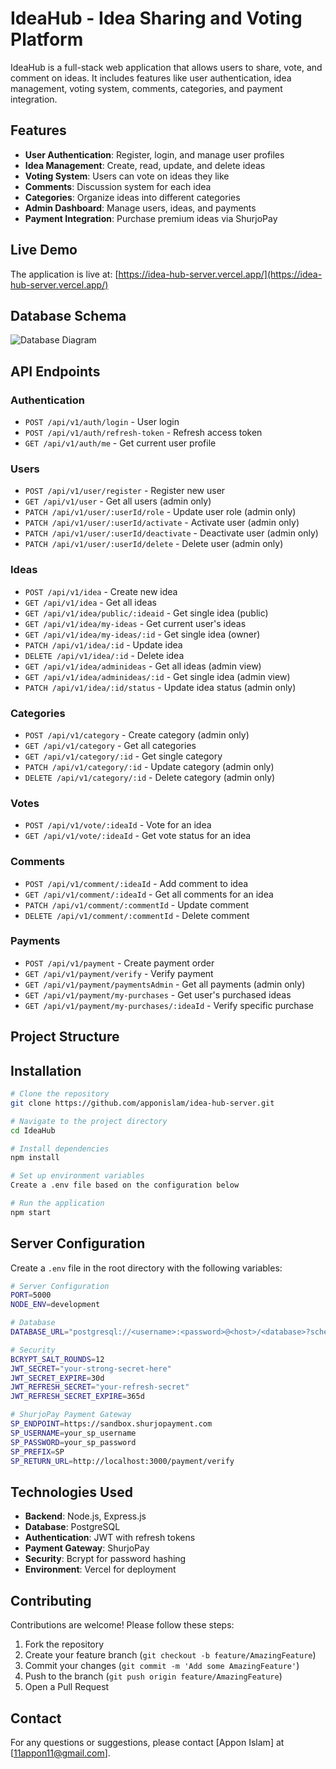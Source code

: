 # IdeaHub - Idea Sharing and Voting Platform

IdeaHub is a full-stack web application that allows users to share, vote, and comment on ideas. It includes features like user authentication, idea management, voting system, comments, categories, and payment integration.

## Features

-   **User Authentication**: Register, login, and manage user profiles
-   **Idea Management**: Create, read, update, and delete ideas
-   **Voting System**: Users can vote on ideas they like
-   **Comments**: Discussion system for each idea
-   **Categories**: Organize ideas into different categories
-   **Admin Dashboard**: Manage users, ideas, and payments
-   **Payment Integration**: Purchase premium ideas via ShurjoPay

## Live Demo

The application is live at: [https://idea-hub-server.vercel.app/](https://idea-hub-server.vercel.app/)

## Database Schema

![Database Diagram](https://i.ibb.co.com/j9PQq4T6/Blank-diagram.png)

## API Endpoints

### Authentication

-   `POST /api/v1/auth/login` - User login
-   `POST /api/v1/auth/refresh-token` - Refresh access token
-   `GET /api/v1/auth/me` - Get current user profile

### Users

-   `POST /api/v1/user/register` - Register new user
-   `GET /api/v1/user` - Get all users (admin only)
-   `PATCH /api/v1/user/:userId/role` - Update user role (admin only)
-   `PATCH /api/v1/user/:userId/activate` - Activate user (admin only)
-   `PATCH /api/v1/user/:userId/deactivate` - Deactivate user (admin only)
-   `PATCH /api/v1/user/:userId/delete` - Delete user (admin only)

### Ideas

-   `POST /api/v1/idea` - Create new idea
-   `GET /api/v1/idea` - Get all ideas
-   `GET /api/v1/idea/public/:ideaid` - Get single idea (public)
-   `GET /api/v1/idea/my-ideas` - Get current user's ideas
-   `GET /api/v1/idea/my-ideas/:id` - Get single idea (owner)
-   `PATCH /api/v1/idea/:id` - Update idea
-   `DELETE /api/v1/idea/:id` - Delete idea
-   `GET /api/v1/idea/adminideas` - Get all ideas (admin view)
-   `GET /api/v1/idea/adminideas/:id` - Get single idea (admin view)
-   `PATCH /api/v1/idea/:id/status` - Update idea status (admin only)

### Categories

-   `POST /api/v1/category` - Create category (admin only)
-   `GET /api/v1/category` - Get all categories
-   `GET /api/v1/category/:id` - Get single category
-   `PATCH /api/v1/category/:id` - Update category (admin only)
-   `DELETE /api/v1/category/:id` - Delete category (admin only)

### Votes

-   `POST /api/v1/vote/:ideaId` - Vote for an idea
-   `GET /api/v1/vote/:ideaId` - Get vote status for an idea

### Comments

-   `POST /api/v1/comment/:ideaId` - Add comment to idea
-   `GET /api/v1/comment/:ideaId` - Get all comments for an idea
-   `PATCH /api/v1/comment/:commentId` - Update comment
-   `DELETE /api/v1/comment/:commentId` - Delete comment

### Payments

-   `POST /api/v1/payment` - Create payment order
-   `GET /api/v1/payment/verify` - Verify payment
-   `GET /api/v1/payment/paymentsAdmin` - Get all payments (admin only)
-   `GET /api/v1/payment/my-purchases` - Get user's purchased ideas
-   `GET /api/v1/payment/my-purchases/:ideaId` - Verify specific purchase

## Project Structure

## Installation

```bash
# Clone the repository
git clone https://github.com/apponislam/idea-hub-server.git

# Navigate to the project directory
cd IdeaHub

# Install dependencies
npm install

# Set up environment variables
Create a .env file based on the configuration below

# Run the application
npm start
```

## Server Configuration

Create a `.env` file in the root directory with the following variables:

```bash
# Server Configuration
PORT=5000
NODE_ENV=development

# Database
DATABASE_URL="postgresql://<username>:<password>@<host>/<database>?schema=public"

# Security
BCRYPT_SALT_ROUNDS=12
JWT_SECRET="your-strong-secret-here"
JWT_SECRET_EXPIRE=30d
JWT_REFRESH_SECRET="your-refresh-secret"
JWT_REFRESH_SECRET_EXPIRE=365d

# ShurjoPay Payment Gateway
SP_ENDPOINT=https://sandbox.shurjopayment.com
SP_USERNAME=your_sp_username
SP_PASSWORD=your_sp_password
SP_PREFIX=SP
SP_RETURN_URL=http://localhost:3000/payment/verify
```

## Technologies Used

-   **Backend**: Node.js, Express.js
-   **Database**: PostgreSQL
-   **Authentication**: JWT with refresh tokens
-   **Payment Gateway**: ShurjoPay
-   **Security**: Bcrypt for password hashing
-   **Environment**: Vercel for deployment

## Contributing

Contributions are welcome! Please follow these steps:

1. Fork the repository
2. Create your feature branch (`git checkout -b feature/AmazingFeature`)
3. Commit your changes (`git commit -m 'Add some AmazingFeature'`)
4. Push to the branch (`git push origin feature/AmazingFeature`)
5. Open a Pull Request

## Contact

For any questions or suggestions, please contact [Appon Islam] at [11appon11@gmail.com].

